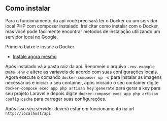 ## Como instalar
Para o funcionamento da api você precisará ter o Docker ou um servidor local PHP com composer instalado.
Irei citar como instalar com o Docker, mas você pode facilmente encontrar metodos de instalação utilizando um servidor local no Google.

Primeiro baixe e instale o Docker
- [Instale agora mesmo](https://www.docker.com/)

Após instalado vá a pasta raiz da api.
Renomeie o arquivo `.env.example` para `.env` e altere as variaveis de acordo com suas configurações locais.
Agora execute o comando `docker-composer up -d` para instalar as imagens necessários e iniciar o seu container, após iniciado o seu container digite `docker-compose exec app php artisan key:generate` para gerar a key para seu projeto Laravel e depois digite `docker-compose exec app php artisan config:cache` para carregar suas configurações.

Após isso seu servidor deverá estar em funcionamento na url `http://localhost/api`
